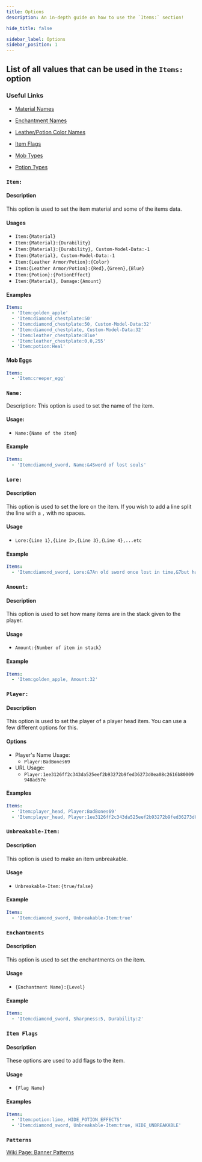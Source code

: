 ```yaml
---
title: Options
description: An in-depth guide on how to use the `Items:` section!

hide_title: false

sidebar_label: Options
sidebar_position: 1
---
```


## List of all values that can be used in the `Items:` option

### Useful Links
* [Material Names](https://jd.papermc.io/paper/1.21/org/bukkit/Material.html)

* [Enchantment Names](https://jd.papermc.io/paper/1.21/org/bukkit/enchantments/Enchantment.html) 
* [Leather/Potion Color Names](https://jd.papermc.io/paper/1.21/org/bukkit/Color.html)
* [Item Flags](https://jd.papermc.io/paper/1.21/org/bukkit/inventory/ItemFlag.html)
* [Mob Types](https://jd.papermc.io/paper/1.21/org/bukkit/entity/EntityType.html)
* [Potion Types](https://jd.papermc.io/paper/1.21/org/bukkit/potion/PotionType.html)

### `Item:`
#### Description
This option is used to set the item material and some of the items data.

#### Usages
- `Item:{Material}`
- `Item:{Material}:{Durability}`
- `Item:{Material}:{Durability}, Custom-Model-Data:-1`
- `Item:{Material}, Custom-Model-Data:-1`
- `Item:{Leather Armor/Potion}:{Color}`
- `Item:{Leather Armor/Potion}:{Red},{Green},{Blue}`
- `Item:{Potion}:{PotionEffect}`
- `Item:{Material}, Damage:{Amount}`

#### Examples
```yaml
Items:
  - 'Item:golden_apple'
  - 'Item:diamond_chestplate:50'
  - 'Item:diamond_chestplate:50, Custom-Model-Data:32'
  - 'Item:diamond_chestplate, Custom-Model-Data:32'
  - 'Item:leather_chestplate:Blue'
  - 'Item:leather_chestplate:0,0,255'
  - 'Item:potion:Heal'
```

#### Mob Eggs
```yaml
Items:
  - 'Item:creeper_egg'
```

### `Name:`
Description:
This option is used to set the name of the item.

#### Usage:
- `Name:{Name of the item}`

#### Example
```yaml
Items:
  - 'Item:diamond_sword, Name:&4Sword of lost souls'
```

### `Lore:`
#### Description
This option is used to set the lore on the item. If you wish to add a line split the line with a `,` with no spaces. 

#### Usage
- `Lore:{Line 1},{Line 2>,{Line 3},{Line 4},...etc`

#### Example
```yaml
Items:
  - 'Item:diamond_sword, Lore:&7An old sword once lost in time,&7but has now been found and,&7is eager for battle.'
```

### `Amount:`
#### Description
This option is used to set how many items are in the stack given to the player.

#### Usage
- `Amount:{Number of item in stack}`

#### Example
```yaml
Items:
  - 'Item:golden_apple, Amount:32'
```

### `Player:`
#### Description
This option is used to set the player of a player head item. You can use a few different options for this.

#### Options
- Player's Name Usage:
    - `Player:BadBones69`
- URL Usage:
    - `Player:1ee3126ff2c343da525eef2b93272b9fed36273d0ea08c2616b80009948ad57e`

#### Examples
```yaml
Items:
  - 'Item:player_head, Player:BadBones69'
  - 'Item:player_head, Player:1ee3126ff2c343da525eef2b93272b9fed36273d0ea08c2616b80009948ad57e'
```

### `Unbreakable-Item:`
#### Description
This option is used to make an item unbreakable.

#### Usage
- `Unbreakable-Item:{true/false}`

#### Example
```yaml
Items:
  - 'Item:diamond_sword, Unbreakable-Item:true'
```

### `Enchantments`
#### Description
This option is used to set the enchantments on the item.

#### Usage
- `{Enchantment Name}:{Level}`

#### Example
```yaml
Items:
  - 'Item:diamond_sword, Sharpness:5, Durability:2'
```

### `Item Flags`
#### Description
These options are used to add flags to the item.

#### Usage
- `{Flag Name}`

#### Examples
```yaml
Items:
  - 'Item:potion:lime, HIDE_POTION_EFFECTS'
  - 'Item:diamond_sword, Unbreakable-Item:true, HIDE_UNBREAKABLE'
```

### `Patterns`
[Wiki Page: Banner Patterns](items/shields-banners)